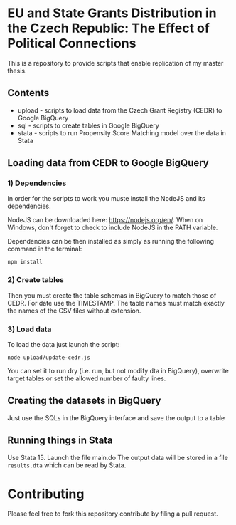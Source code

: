# EU and State Grants Distribution in the Czech Republic: The Effect of Political Connections

This is a repository to provide scripts that enable replication of my master thesis.

## Contents
 - upload - scripts to load data from the Czech Grant Registry (CEDR) to Google BigQuery
 - sql - scripts to create tables in Google BigQuery
 - stata - scripts to run Propensity Score Matching model over the data in Stata 

## Loading data from CEDR to Google BigQuery

### 1) Dependencies

In order for the scripts to work you muste install the NodeJS and its dependencies.

NodeJS can be downloaded here: https://nodejs.org/en/. When on Windows, don't forget to check to include NodeJS in the PATH variable.

Dependencies can be then installed as simply as running the following command in the terminal:
```
npm install
```

### 2) Create tables

Then you must create the table schemas in BigQuery to match those of CEDR. For date use the TIMESTAMP. The table names must match exactly the names of the CSV files without extension.

### 3) Load data

To load the data just launch the script:
```
node upload/update-cedr.js
```

You can set it to run dry (i.e. run, but not modify dta in BigQuery), overwrite target tables or set the allowed number of faulty lines.

## Creating the datasets in BigQuery

Just use the SQLs in the BigQuery interface and save the output to a table

## Running things in Stata

Use Stata 15. 
Launch the file main.do
The output data will be stored in a file `results.dta` which can be read by Stata.

# Contributing

Please feel free to fork this repository contribute by filing a pull request.
